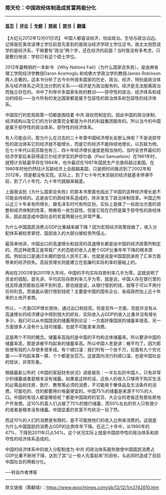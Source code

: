 ### 简天伦：中国政经体制造成贫富两极分化

---

#### [首页](../../../..?n3742610) &nbsp;|&nbsp; [评论](../../../../../epoch-comment?n3742610) &nbsp;|&nbsp; [专题](../../../../../epoch-special?n3742610) &nbsp;|&nbsp; [禁闻](../../../../../epoch-news?n3742610) &nbsp;|&nbsp; [禁书](../../../../../books?n3742610) &nbsp;|&nbsp; [翻墙](https://github.com/gfw-breaker/nogfw/blob/master/README.md?n3742610)


<div class="post_content" id="artbody" itemprop="articleBody">
 <!-- article content begin -->
 <p>
  【大纪元2012年12月01日讯】 中国人都喜谈经济，怕谈政治。生怕与政治沾边。记得我在美攻读博士学位前首先拿到的是政治经济学硕士学位证书。我太太抱怨说学的是经济系，干嘛要有“政治”两个字，还在经济的前面？当时我没有多考虑，只是敷衍地说：学校只有这个硕士学位。
 </p>
 <p>
  2012年最畅销的一本新书 《Why Nations Fail》（为什么国家会失败）。是由麻省理工学院经济学教授Daron Acemoglu 和哈佛大学政治学的教授James Robinson两人合著的。这本书分析了古今中外很多国家的历史、政治、经济，特别是政治体系与经济体系之间无法分割的关系——经济是为政治服务的。经济是无法脱离政治而独立存在的。书中了列举许多国家失败的教训——掠夺性的政治、经济体系和成功的经验——当今所有的发达国家都是属于包容性的政治体系和包容性的经济体系。
 </p>
 <p>
  中国现行的宏观政策一切都是围绕着
  <ok href="https://www.epochtimes.com/gb/tag/%E4%B8%AD%E5%85%B1.html">
   中共
  </ok>
  政权而制定的。因此中国的政治体制、经济结构以及它们的方针政策完全都是为中共的利益集团服务的。所以当今的中国是属于掠夺性的政治体系，掠夺性的经济体系。
 </p>
 <p>
  有人可能会问，那为什么在过去的三十年里中国经济增长会那么快呢？不是说掠夺性的政治体系它的经济就不能增长，而是它的经济不能持续地增长。以苏联为例，在七十年代以前苏联也有三、四十年经济增长速度是相当快的。当时全世界最红的经济学家后来获得诺贝尔经济学奖的萨缪尔森（Paul Samuelson）在1961年时，就预计苏联最早将在1984年，也许最迟在1997年国民生产总值将超过美国。在1980年时他仍然估计苏联经济上会超越美国，只是把时间推迟到了2002年和2012年。但是都没有实现。实际上，到了七十年代末苏联的经济就基本停滞不前，到了八十年代、九十年代就越来越差。
 </p>
 <p>
  上面我谈到《为什么国家会失败》的那本书里面也指出了中国的这种经济增长是不可能会持续的。这是由它的政经体系造成的，除非发生了政治体制改革。中国之所以近三十年来有所增长，跟毛泽东时代有所区别，实际上是做了一些政治方面的调整和经济体制的改革，稍微有一些包容性。但是它现在仍然是属于掠夺性的政经体系，因此就造成中国社会的贫富两极分化非常严重。
 </p>
 <p>
  为什么中国国民消费占GDP比重越来越下降？因为宏观经济政策扭曲了，收入分配体系被权贵掌控、国民收入的大部分被权贵所侵占。
 </p>
 <p>
  最简单地讲，中国出口的高速增长和投资的高速增长都是由中国的经济政策所制定的。而这种政策正是导致广大的百姓的收入占整个GDP比重年年下降的根本原因。例如出口是通过长期的低估人民币汇率，也就是说是中国国民承担了汇率方面带来的经济损失。高投资增长则是建立在低廉的实际利率的基础上的。
 </p>
 <p>
  再如在2003年到2011年九年间，中国的平均实际存款利率几乎为零。这就说明了资金的错配。首先讲，平均实际存款利率几乎为零，就是说，中国人存在银行里的钱去除通货膨胀后得不到利息。那也就是说，从银行借到的钱，就等于可以不用付任何利息。而谁能从银行借到钱呢？主要是中国的国有企业、各级政府加上近十年来的土地开发商。
 </p>
 <p>
  所以，一方面GDP增长很快，通过出口和投资。但是另外一方面，百姓并没有从高速增长的经济建设中得到很大的好处，实际收入占GDP的收入比重并没有增长多少。我们可以从中国国民的储蓄得到论证：一方面好像国民的储蓄率很高，另一方面很多人没有什么钱可储蓄，也就不可能拿来消费。
 </p>
 <p>
  这是两个不同的概念。储蓄率高指的是中国的平均和总体储蓄率。所以要讲中国的储蓄率高，那是讲被平均起来的储蓄率高。所以中国人老是讲：被平均了。因为那些很有钱的人存很多很多钱。有个顺口溜：我们村有一个张千万，后面有九个穷光蛋——平均起来算一算，个个都是张百万。这是国内流行的顺口溜，也是中国社会的现状，非常形象。
 </p>
 <p>
  根据最新公布的《中国的家庭财务状况》调查报告：一半左右的中国人，只有非常少的储蓄或者是根本没有储蓄。如果是这样的话，这些人的收入只够用于购买生活的必需品和住房、医疗、教育等必须的消费，不可能用于奢侈品及生活条件的消费。可能吃的、住的都要用价格最便宜的。中国75%的储蓄是来源于10%的人口。中国的有钱人都是哪些呢？都是中国政府的官员、大企业的老板还有那些房地产开发商。这10%的富人们占据了75%的银行储蓄，而50%左右的穷人只有很少的或者是根本没有储蓄。中国显着的贫富不均状况一目了然。
 </p>
 <p>
  而这10%的人们的消费是有限的，是不可能按他们的收入比例来消费的。这就是为什么中国国民的消费占GDP的比例年年下降。在近二十年中，从1990年的47%，下降到2011年只占34%。这个状况实际上就是中国掠夺性的政治体系和掠夺性的经济体系造成的。
 </p>
 <p>
  中国的经济体系中的收入分配制度为
  <ok href="https://www.epochtimes.com/gb/tag/%E4%B8%AD%E5%85%B1.html">
   中共
  </ok>
  的政治体系服务致使中国国民消费占GDP比重不断地下降，达到了其“让一些人先富起来”的目标，与此同时造成了目前中国社会的两极分化。
 </p>
 <p>
  ──转自作者博客
 </p>
 <!-- article content end -->
 <div id="below_article_ad">
 </div>
</div>


---

原文链接（需翻墙）：https://www.epochtimes.com/gb/12/12/1/n3742610.htm